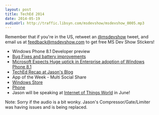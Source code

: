 ```yaml
---
layout: post
title: TechEd 2014
date: 2014-05-19
audioUrl: http://traffic.libsyn.com/msdevshow/msdevshow_0005.mp3
---
```


Remember that if you're in the US, retweet an [@msdevshow](https://twitter.com/msdevshow) tweet, and email us at feedback@msdevshow.com to get free MS Dev Show Stickers!

 - Windows Phone 8.1 Developer preview
  - [Bug Fixes and battery improvements](http://www.wpcentral.com/windows-phone-81-picks-first-update-improves-battery-life-and-squashes-bugs)
 - [Microsoft Expects Huge uptick in Enterprise adoption of Windows Phone 8.1](http://wmpoweruser.com/microsoft-expects-several-hundred-fortune-500-companies-millions-of-employees-to-adopt-windows-phone-8-1-in-next-few-months/?utm_source=feedburner&utm_medium=feed&utm_campaign=Feed%3A+WmPowerUser+%28WMPowerUser%29) 
 - [TechEd Recap at Jason's Blog](http://www.ytechie.com/2014/05/teched-2014-recap/)
 - App of the Week - Multi Social Share
  - [Windows Store](http://apps.microsoft.com/windows/en-us/app/multi-social-share/c524bd84-dd2c-44d0-817c-862d414f4afa)
  - [Phone](http://www.windowsphone.com/s?appid=99a34a2b-6c2c-4742-8fd9-9f8d01af1bd0)
 -  Jason will be speaking at [Internet of Things World](http://www.iotworldevent.com/) in June!

Note: Sorry if the audio is a bit wonky. Jason's Compressor/Gate/Limiter was having issues and is being replaced.